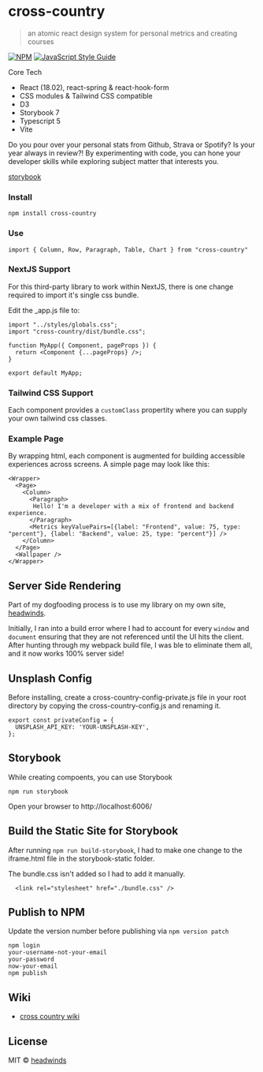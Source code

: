 # cross-country

> an atomic react design system for personal metrics and creating courses

[![NPM](https://img.shields.io/npm/v/cross-country.svg)](https://www.npmjs.com/package/cross-country) [![JavaScript Style Guide](https://img.shields.io/badge/code_style-standard-brightgreen.svg)](https://standardjs.com)

Core Tech

- React (18.02), react-spring & react-hook-form
- CSS modules & Tailwind CSS compatible
- D3
- Storybook 7
- Typescript 5
- Vite 

Do you pour over your personal stats from Github, Strava or Spotify? Is your year always in review?! By experimenting with code, you can hone your developer skills while exploring subject matter that interests you. 

[storybook](https://cross-country-storybook.vercel.app/)

### Install

```
npm install cross-country
```

### Use

```
import { Column, Row, Paragraph, Table, Chart } from "cross-country"
```

### NextJS Support

For this third-party library to work within NextJS, there is one change required to import it's single css bundle.

Edit the _app.js file to:

```
import "../styles/globals.css";
import "cross-country/dist/bundle.css";

function MyApp({ Component, pageProps }) {
  return <Component {...pageProps} />;
}

export default MyApp;
```

### Tailwind CSS Support 

Each component provides a `customClass` propertity where you can supply your own tailwind css classes.

### Example Page 

By wrapping html, each component is augmented for building accessible experiences across screens. A simple page may look like this:

```
<Wrapper>
  <Page>
    <Column>
      <Paragraph>
       Hello! I'm a developer with a mix of frontend and backend experience.
      </Paragraph>
      <Metrics keyValuePairs=[{label: "Frontend", value: 75, type: "percent"}, {label: "Backend", value: 25, type: "percent"}] />
    </Column>
  </Page>
  <Wallpaper />
</Wrapper>
```

## Server Side Rendering

Part of my dogfooding process is to use my library on my own site, [headwinds](https://headwinds.vercel.app).

Initially, I ran into a build error where I had to account for every `window` and `document` ensuring that they are not referenced until the UI hits the client. After hunting through my webpack build file, I was ble to eliminate them all, and it now works 100% server side!

## Unsplash Config

Before installing, create a cross-country-config-private.js file in your root directory by copying the cross-country-config.js and renaming it.

```
export const privateConfig = {
  UNSPLASH_API_KEY: 'YOUR-UNSPLASH-KEY',
};
```

## Storybook 


While creating compoents, you can use Storybook

```
npm run storybook
```

Open your browser to http://localhost:6006/

## Build the Static Site for Storybook

After running `npm run build-storybook`, I had to make one change to the iframe.html file in the storybook-static folder. 

The bundle.css isn't added so I had to add it manually. 

```
  <link rel="stylesheet" href="./bundle.css" />
```

## Publish to NPM

Update the version number before publishing via `npm version patch`

```
npm login
your-username-not-your-email
your-password
now-your-email
npm publish
```

## Wiki

- [cross country wiki](https://github.com/headwinds/cross-country/wiki)

## License

MIT © [headwinds](https://github.com/headwinds)
